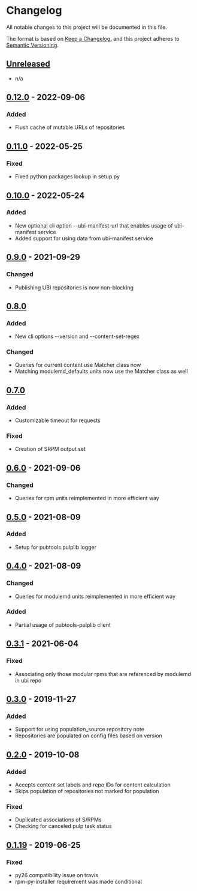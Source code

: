 # Changelog
All notable changes to this project will be documented in this file.

The format is based on [Keep a Changelog](https://keepachangelog.com/en/1.0.0/),
and this project adheres to [Semantic Versioning](https://semver.org/spec/v2.0.0.html).

## [Unreleased]
- n/a

## [0.12.0] - 2022-09-06

### Added

- Flush cache of mutable URLs of repositories

## [0.11.0] - 2022-05-25

### Fixed

- Fixed python packages lookup in setup.py

## [0.10.0] - 2022-05-24

### Added

- New optional cli option --ubi-manifest-url that enables usage of ubi-manifest service
- Added support for using data from ubi-manifest service

## [0.9.0] - 2021-09-29

### Changed
- Publishing UBI repositories is now non-blocking

## [0.8.0]

### Added
- New cli options --version and --content-set-regex

### Changed
- Queries for current content use Matcher class now
- Matching modulemd_defaults units now use the Matcher class as well

## [0.7.0]

### Added
- Customizable timeout for requests

### Fixed
- Creation of SRPM output set

## [0.6.0] - 2021-09-06
### Changed
- Queries for rpm units reimplemented in more efficient way

## [0.5.0] - 2021-08-09

### Added

- Setup for pubtools.pulplib logger

## [0.4.0] - 2021-08-09

### Changed
- Queries for modulemd units reimplemented in more efficient way

### Added
- Partial usage of pubtools-pulplib client

## [0.3.1] - 2021-06-04

### Fixed
- Associating only those modular rpms that are referenced by modulemd in ubi repo

## [0.3.0] - 2019-11-27
### Added
- Support for using population_source repository note
- Repositories are populated on config files based on version

## [0.2.0] - 2019-10-08
### Added
- Accepts content set labels and repo IDs for content calculation
- Skips population of repositories not marked for population 

### Fixed
- Duplicated associations of S/RPMs
- Checking for canceled pulp task status

## [0.1.19] - 2019-06-25

### Fixed 
- py26 compatibility issue on travis
- rpm-py-installer requirement was made conditional  

[Unreleased]: https://github.com/release-engineering/ubi-population-tool/compare/v0.12.0...HEAD
[0.12.0]: https://github.com/release-engineering/ubi-population-tool/compare/v0.11.0...0.12.0
[0.11.0]: https://github.com/release-engineering/ubi-population-tool/compare/v0.10.0...0.11.0
[0.10.0]: https://github.com/release-engineering/ubi-population-tool/compare/v0.9.0...0.10.0
[0.9.0]: https://github.com/release-engineering/ubi-population-tool/compare/v0.8.0...0.9.0
[0.8.0]: https://github.com/release-engineering/ubi-population-tool/compare/v0.7.0...0.8.0
[0.7.0]: https://github.com/release-engineering/ubi-population-tool/compare/v0.6.0...0.7.0
[0.6.0]: https://github.com/release-engineering/ubi-population-tool/compare/v0.5.0...0.6.0
[0.5.0]: https://github.com/release-engineering/ubi-population-tool/compare/v0.4.0...0.5.0
[0.4.0]: https://github.com/release-engineering/ubi-population-tool/compare/v0.3.1...0.4.0
[0.3.1]: https://github.com/release-engineering/ubi-population-tool/compare/v0.3.0...0.3.1
[0.3.0]: https://github.com/release-engineering/ubi-population-tool/compare/v0.2.0...0.3.0
[0.2.0]: https://github.com/release-engineering/ubi-population-tool/compare/v0.1.19...v0.2.0 
[0.1.19]: https://github.com/release-engineering/ubi-population-tool/compare/v0.1.18...v0.1.19
